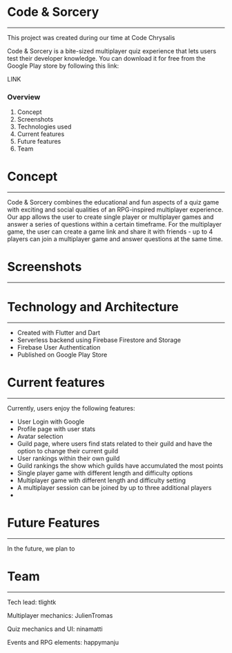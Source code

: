 # Code & Sorcery
---

This project was created during our time at Code Chrysalis

Code & Sorcery is a bite-sized multiplayer quiz experience that lets users test their developer knowledge. You can download it for free from the Google Play store by following this link:

LINK

### Overview

1. Concept
2. Screenshots
3. Technologies used
4. Current features
5. Future features
6. Team

# Concept

---

Code & Sorcery combines the educational and fun aspects of a quiz game with exciting and social qualities of an RPG-inspired multiplayer experience. Our app allows the user to create single player or multiplayer games and answer a series of questions within a certain timeframe. For the multiplayer game, the user can create a game link and share it with friends - up to 4 players can join a multiplayer game and answer questions at the same time. 

# **Screenshots**

---

# Technology and Architecture

---

- Created with Flutter and Dart
- Serverless backend using Firebase Firestore and Storage
- Firebase User Authentication
- Published on Google Play Store

# Current features

---

Currently, users enjoy the following features:

- User Login with Google
- Profile page with user stats
- Avatar selection
- Guild page, where users find stats related to their guild and have the option to change their current guild
- User rankings within their own guild
- Guild rankings the show which guilds have accumulated the most points
- Single player game with different length and difficulty options
- Multiplayer game with different length and difficulty setting
- A multiplayer session can be joined by up to three additional players
- 

# Future Features

---

In the future, we plan to 

# Team

---

Tech lead:  tlightk

Multiplayer mechanics: JulienTromas

Quiz mechanics and UI: ninamatti

Events and RPG elements: happymanju
